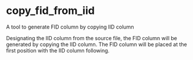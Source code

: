 # copy_fid_from_iid

A tool to generate FID column by copying IID column

Designating the IID column from the source file, the FID column will be generated
by copying the IID column. The FID column will be placed at the first position with
the IID column following.

